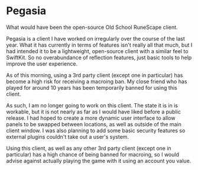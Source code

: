 # Pegasia
What would have been the open-source Old School RuneScape client.

Pegasia is a client I have worked on irregularly over the course of the last year. What it has currently in terms of features isn't really all that much, but I had intended it to be a lightweight, open-source client with a similar feel to SwiftKit. So no overabundance of reflection features, just basic tools to help improve the user experience.

As of this morning, using a 3rd party client (except one in particular) has become a high risk for receiving a macroing ban. My close friend who has played for around 10 years has been temporarily banned for using this client.

As such, I am no longer going to work on this client. The state it is in is workable, but it is not nearly as far as I would have liked before a public release. I had hoped to create a more dynamic user interface to allow panels to be swapped between locations, as well as outside of the main client window. I was also planning to add some basic security features so external plugins couldn't take out a user's system.

Using this client, as well as any other 3rd party client (except one in particular) has a high chance of being banned for macroing, so I would advise against actually playing the game with it using an account you value.
